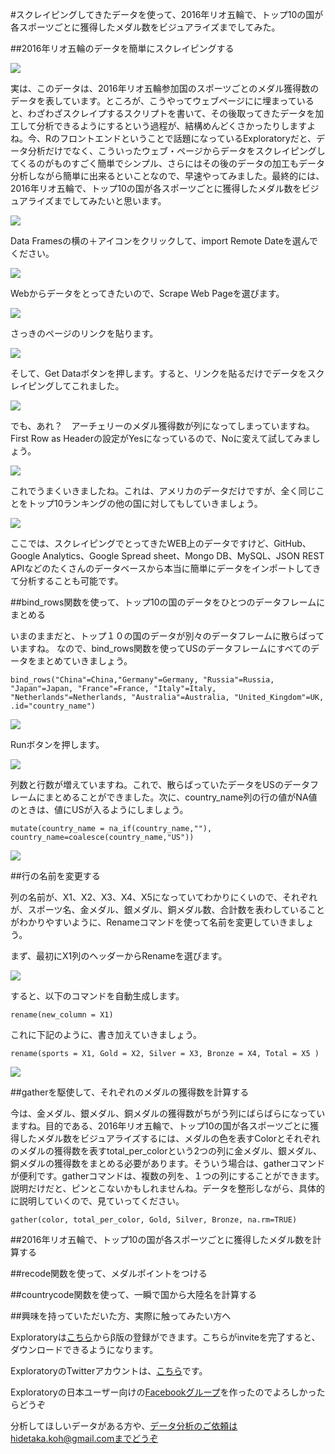 #スクレイピングしてきたデータを使って、2016年リオ五輪で、トップ10の国が各スポーツごとに獲得したメダル数をビジュアライズまでしてみた。

##2016年リオ五輪のデータを簡単にスクレイピングする

![](images/medal_table0.png)

実は、このデータは、2016年リオ五輪参加国のスポーツごとのメダル獲得数のデータを表しています。ところが、こうやってウェブページにに埋まっていると、わざわざスクレイプするスクリプトを書いて、その後取ってきたデータを加工して分析できるようにするという過程が、結構めんどくさかったりしますよね。今、Rのフロントエンドということで話題になっているExploratoryだと、データ分析だけでなく、こういったウェブ・ページからデータをスクレイピングしてくるのがものすごく簡単でシンプル、さらにはその後のデータの加工もデータ分析しながら簡単に出来るといことなので、早速やってみました。最終的には、2016年リオ五輪で、トップ10の国が各スポーツごとに獲得したメダル数をビジュアライズまでしてみたいと思います。

![](images/Medal_Table.png)

Data Framesの横の＋アイコンをクリックして、import Remote Dateを選んでください。

![](images/import-remote-medal.png)

Webからデータをとってきたいので、Scrape Web Pageを選びます。

![](images/scrape-medal.png)

さっきのページのリンクを貼ります。

![](images/scrape-us.png)

そして、Get Dataボタンを押します。すると、リンクを貼るだけでデータをスクレイピングしてこれました。

![](images/scrape-us-medal.png)

でも、あれ？　アーチェリーのメダル獲得数が列になってしまっていますね。First Row as Headerの設定がYesになっているので、Noに変えて試してみましょう。

![](images/first-row-medal.png)

これでうまくいきましたね。これは、アメリカのデータだけですが、全く同じことをトップ10ランキングの他の国に対してもしていきましょう。

![](images/all-medal.png)

ここでは、スクレイピングでとってきたWEB上のデータですけど、GitHub、Google Analytics、Google Spread sheet、Mongo DB、MySQL、JSON REST APIなどのたくさんのデータベースから本当に簡単にデータをインポートしてきて分析することも可能です。


##bind_rows関数を使って、トップ10の国のデータをひとつのデータフレームにまとめる

いまのままだと、トップ１０の国のデータが別々のデータフレームに散らばっていますね。 なので、bind_rows関数を使ってUSのデータフレームにすべてのデータをまとめていきましょう。

`bind_rows("China"=China,"Germany"=Germany, "Russia"=Russia, "Japan"=Japan, "France"=France, "Italy"=Italy, "Netherlands"=Netherlands, "Australia"=Australia, "United_Kingdom"=UK, .id="country_name")`

![](images/bind_row_medal.png)

Runボタンを押します。

![](images/bind_row-medal2.png)

列数と行数が増えていますね。これで、散らばっていたデータをUSのデータフレームにまとめることができました。次に、country_name列の行の値がNA値のときは、値にUSが入るようにしましょう。

`mutate(country_name = na_if(country_name,""), country_name=coalesce(country_name,"US"))`

![](images/bind_row-medal2.png)

##行の名前を変更する

列の名前が、X1、X2、X3、X4、X5になっていてわかりにくいので、それぞれが、スポーツ名、金メダル、銀メダル、銅メダル数、合計数を表わしていることがわかりやすいように、Renameコマンドを使って名前を変更していきましょう。

まず、最初にX1列のヘッダーからRenameを選びます。

![](images/rename-mdeal.png)

すると、以下のコマンドを自動生成します。

`rename(new_column = X1)`

これに下記のように、書き加えていきましょう。

`rename(sports = X1, Gold = X2, Silver = X3, Bronze = X4, Total = X5 )`

![](images/rename-medal-sports.png)

##gatherを駆使して、それぞれのメダルの獲得数を計算する

今は、金メダル、銀メダル、銅メダルの獲得数がちがう列にばらばらになっていますね。目的である、2016年リオ五輪で、トップ10の国が各スポーツごとに獲得したメダル数をビジュアライズするには、メダルの色を表すColorとそれぞれのメダルの獲得数を表すtotal_per_colorという2つの列に金メダル、銀メダル、銅メダルの獲得数をまとめる必要があります。そういう場合は、gatherコマンドが便利です。gatherコマンドは、複数の列を、１つの列にすることができます。説明だけだと、ピンとこないかもしれませんね。データを整形しながら、具体的に説明していくので、見ていってください。

`gather(color, total_per_color, Gold, Silver, Bronze, na.rm=TRUE)`

[](images/gather-medal.png)

##2016年リオ五輪で、トップ10の国が各スポーツごとに獲得したメダル数を計算する

##recode関数を使って、メダルポイントをつける

##countrycode関数を使って、一瞬で国から大陸名を計算する


##興味を持っていただいた方、実際に触ってみたい方へ

Exploratoryは[こちら](https://exploratory.io/
)からβ版の登録ができます。こちらがinviteを完了すると、ダウンロードできるようになります。


ExploratoryのTwitterアカウントは、[こちら](https://twitter.com/ExploratoryData
)です。

Exploratoryの日本ユーザー向けの[Facebookグループ](https://www.facebook.com/groups/1087437647994959/members/
)を作ったのでよろしかったらどうぞ

分析してほしいデータがある方や、データ分析のご依頼はhidetaka.koh@gmail.comまでどうぞ

